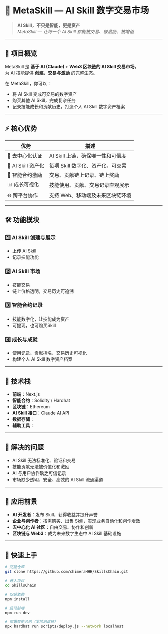 # 🌌 MetaSkill — AI Skill 数字交易市场



> **AI Skill，不只是智能，更是资产**  
> *MetaSkill — 让每一个 AI Skill 都能被交易、被激励、被增值*  

---

## 🌟 项目概览
MetaSkill 是 **基于 AI (Claude) + Web3 区块链的 AI Skill 交易市场**，  
为 AI 技能提供 **创建、交易与激励** 的完整生态。  

在 MetaSkill，你可以：
- 将 AI Skill 变成可交易的数字资产  
- 购买其他 AI Skill，完成复杂任务   
- 记录技能成长和贡献历史，打造个人 AI Skill 数字资产档案  

---

## ⚡ 核心优势
| 优势 | 描述 |
|------|------|
| 🔗 去中心化认证 | AI Skill 上链，确保唯一性和可信度 |
| 💎 AI Skill 资产化 | 每项 Skill 数字化、资产化，可交易 |
| 🤖 智能合约激励 | 交易、贡献链上记录、链上奖励 |
| 📊 成长可视化 | 技能使用、贡献、交易记录直观展示 |
| 🌐 跨平台协作 | 支持 Web、移动端及未来区块链环境 |

---

## 🛠 功能模块
### 1️⃣ AI Skill 创建与展示
- 上传 AI Skill  
- 记录技能功能  

### 2️⃣ AI Skill 市场
- 技能交易
- 链上价格透明，交易历史可追溯  

### 3️⃣ 智能合约记录
- 技能数字化，让技能成为资产
- 可提现，也可购买Skill  

### 4️⃣ 成长与成就
- 使用记录、贡献排名、交易历史可视化  
- 构建个人 AI Skill 数字资产档案  

---

## 🧬 技术栈
- **前端**：Next.js 
- **智能合约**：Solidity / Hardhat  
- **区块链**：Ethereum 
- **AI Skill 接口**：Claude AI API  
- **数据存储**：
- **辅助工具**：

---

## 🔗 解决的问题
- AI Skill 无法标准化、验证和交易  
- 技能贡献无法被价值化和激励  
- AI 与用户协作缺乏可信记录  
- 市场缺少透明、安全、高效的 AI Skill 流通渠道  

---

## 🌠 应用前景
- **AI 开发者**：发布 Skill，获得收益并提升声誉  
- **企业与创作者**：按需购买、出售 Skill，实现业务自动化和创作增效  
- **去中心化 AI 社区**：自由交易、协作和创新  
- **区块链与 Web3**：成为未来数字生态中 AI Skill 基础设施  

---

## 🚀 快速上手
```bash
# 克隆仓库
git clone https://github.com/chimeraHHH/SkillsChain.git

# 进入项目
cd SkillsChain

# 安装依赖
npm install

# 启动前端
npm run dev

# 部署智能合约（本地测试链）
npx hardhat run scripts/deploy.js --network localhost


